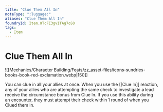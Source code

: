 ```yaml
---
title: "Clue Them All In"
noteType: ":luggage:"
aliases: "Clue Them All In"
foundryId: Item.0TcFI3gvITAg7oSO
tags:
  - Item
---
```


# Clue Them All In
![[Mechanics/Character Building/Feats/zz_asset-files/icons-sundries-books-book-red-exclamation.webp|150]]

You can clue in all your allies at once. When you use the [[Clue In]] reaction, any of your allies who are attempting the same check to investigate a lead receive the circumstance bonus from Clue In. If you use this ability during an encounter, they must attempt their check within 1 round of when you Clued them In.
